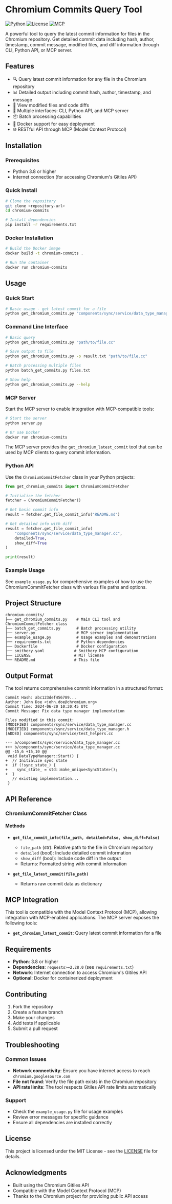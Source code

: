# Chromium Commits Query Tool

[![Python](https://img.shields.io/badge/Python-3.8+-blue.svg)](https://python.org)
[![License](https://img.shields.io/badge/License-MIT-green.svg)](LICENSE)
[![MCP](https://img.shields.io/badge/MCP-Compatible-orange.svg)](https://modelcontextprotocol.io)

A powerful tool to query the latest commit information for files in the Chromium repository. Get detailed commit data including hash, author, timestamp, commit message, modified files, and diff information through CLI, Python API, or MCP server.

## Features

- 🔍 Query latest commit information for any file in the Chromium repository
- 📊 Detailed output including commit hash, author, timestamp, and message
- 📝 View modified files and code diffs
- 🔧 Multiple interfaces: CLI, Python API, and MCP server
- 📦 Batch processing capabilities
- 🐳 Docker support for easy deployment
- 🌐 RESTful API through MCP (Model Context Protocol)

## Installation

### Prerequisites
- Python 3.8 or higher
- Internet connection (for accessing Chromium's Gitiles API)

### Quick Install

```bash
# Clone the repository
git clone <repository-url>
cd chromium-commits

# Install dependencies
pip install -r requirements.txt
```

### Docker Installation

```bash
# Build the Docker image
docker build -t chromium-commits .

# Run the container
docker run chromium-commits
```

## Usage

### Quick Start

```bash
# Basic usage - get latest commit for a file
python get_chromium_commits.py "components/sync/service/data_type_manager.cc"
```

### Command Line Interface

```bash
# Basic query
python get_chromium_commits.py "path/to/file.cc"

# Save output to file
python get_chromium_commits.py -o result.txt "path/to/file.cc"

# Batch processing multiple files
python batch_get_commits.py files.txt

# Show help
python get_chromium_commits.py --help
```

### MCP Server

Start the MCP server to enable integration with MCP-compatible tools:

```bash
# Start the server
python server.py

# Or use Docker
docker run chromium-commits
```

The MCP server provides the `get_chromium_latest_commit` tool that can be used by MCP clients to query commit information.

### Python API

Use the `ChromiumCommitFetcher` class in your Python projects:

```python
from get_chromium_commits import ChromiumCommitFetcher

# Initialize the fetcher
fetcher = ChromiumCommitFetcher()

# Get basic commit info
result = fetcher.get_file_commit_info("README.md")

# Get detailed info with diff
result = fetcher.get_file_commit_info(
    "components/sync/service/data_type_manager.cc", 
    detailed=True, 
    show_diff=True
)

print(result)
```

### Example Usage

See `example_usage.py` for comprehensive examples of how to use the ChromiumCommitFetcher class with various file paths and options.

## Project Structure

```
chromium-commits/
├── get_chromium_commits.py    # Main CLI tool and ChromiumCommitFetcher class
├── batch_get_commits.py       # Batch processing utility
├── server.py                  # MCP server implementation
├── example_usage.py           # Usage examples and demonstrations
├── requirements.txt           # Python dependencies
├── Dockerfile                 # Docker configuration
├── smithery.yaml             # Smithery MCP configuration
├── LICENSE                   # MIT license
└── README.md                 # This file
```

## Output Format

The tool returns comprehensive commit information in a structured format:

```
Commit Hash: abc123def456789...
Author: John Doe <john.doe@chromium.org>
Commit Time: 2024-06-20 10:30:45 UTC
Commit Message: Fix data type manager implementation

Files modified in this commit:
[MODIFIED] components/sync/service/data_type_manager.cc
[MODIFIED] components/sync/service/data_type_manager.h
[ADDED] components/sync/service/test_helpers.cc

--- a/components/sync/service/data_type_manager.cc
+++ b/components/sync/service/data_type_manager.cc
@@ -15,6 +15,10 @@
 void DataTypeManager::Start() {
+  // Initialize sync state
+  if (!sync_state_) {
+    sync_state_ = std::make_unique<SyncState>();
+  }
   // existing implementation...
 }
```

## API Reference

### ChromiumCommitFetcher Class

#### Methods

- **`get_file_commit_info(file_path, detailed=False, show_diff=False)`**
  - `file_path` (str): Relative path to the file in Chromium repository
  - `detailed` (bool): Include detailed commit information
  - `show_diff` (bool): Include code diff in the output
  - Returns: Formatted string with commit information

- **`get_file_latest_commit(file_path)`**
  - Returns raw commit data as dictionary

## MCP Integration

This tool is compatible with the Model Context Protocol (MCP), allowing integration with MCP-enabled applications. The MCP server exposes the following tools:

- **`get_chromium_latest_commit`**: Query latest commit information for a file

## Requirements

- **Python**: 3.8 or higher
- **Dependencies**: `requests>=2.28.0` (see `requirements.txt`)
- **Network**: Internet connection to access Chromium's Gitiles API
- **Optional**: Docker for containerized deployment

## Contributing

1. Fork the repository
2. Create a feature branch
3. Make your changes
4. Add tests if applicable
5. Submit a pull request

## Troubleshooting

### Common Issues

- **Network connectivity**: Ensure you have internet access to reach `chromium.googlesource.com`
- **File not found**: Verify the file path exists in the Chromium repository
- **API rate limits**: The tool respects Gitiles API rate limits automatically

### Support

- Check the `example_usage.py` file for usage examples
- Review error messages for specific guidance
- Ensure all dependencies are installed correctly

## License

This project is licensed under the MIT License - see the [LICENSE](LICENSE) file for details.

## Acknowledgments

- Built using the Chromium Gitiles API
- Compatible with the Model Context Protocol (MCP)
- Thanks to the Chromium project for providing public API access